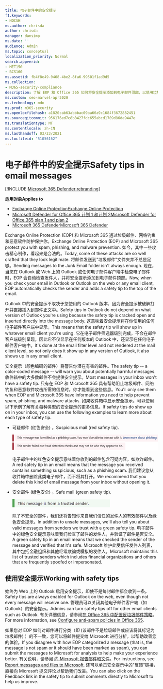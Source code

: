 ```yaml
---
title: 电子邮件中的安全提示
f1.keywords:
- NOCSH
ms.author: chrisda
author: chrisda
manager: dansimp
ms.date: ''
audience: Admin
ms.topic: conceptual
localization_priority: Normal
search.appverid:
- MET150
- BCS160
ms.assetid: fb4f8e49-0468-4be2-8fa6-99501f1ad9d5
ms.collection:
- M365-security-compliance
description: 了解 EOP 和 Office 365 如何将安全提示添加到电子邮件顶部，以使用垃圾邮件、网络钓鱼和恶意软件防护来保护你。
ms.custom: seo-marvel-apr2020
ms.technology: mdo
ms.prod: m365-security
ms.openlocfilehash: a1820cab63abbbac09aa60a9c1684f3672882451
ms.sourcegitcommit: 956176ed7c8b8427fdc655abcd1709d86da9447e
ms.translationtype: MT
ms.contentlocale: zh-CN
ms.lasthandoff: 03/23/2021
ms.locfileid: "51056162"
---
```

# <a name="safety-tips-in-email-messages"></a><span data-ttu-id="8ff86-103">电子邮件中的安全提示</span><span class="sxs-lookup"><span data-stu-id="8ff86-103">Safety tips in email messages</span></span>

[!INCLUDE [Microsoft 365 Defender rebranding](../includes/microsoft-defender-for-office.md)]

<span data-ttu-id="8ff86-104">**适用对象**</span><span class="sxs-lookup"><span data-stu-id="8ff86-104">**Applies to**</span></span>
- [<span data-ttu-id="8ff86-105">Exchange Online Protection</span><span class="sxs-lookup"><span data-stu-id="8ff86-105">Exchange Online Protection</span></span>](exchange-online-protection-overview.md)
- [<span data-ttu-id="8ff86-106">Microsoft Defender for Office 365 计划 1 和计划 2</span><span class="sxs-lookup"><span data-stu-id="8ff86-106">Microsoft Defender for Office 365 plan 1 and plan 2</span></span>](defender-for-office-365.md)
- [<span data-ttu-id="8ff86-107">Microsoft 365 Defender</span><span class="sxs-lookup"><span data-stu-id="8ff86-107">Microsoft 365 Defender</span></span>](../defender/microsoft-365-defender.md)

<span data-ttu-id="8ff86-108">Exchange Online Protection (EOP) 和 Microsoft 365 通过垃圾邮件、网络钓鱼和恶意软件防护保护你。</span><span class="sxs-lookup"><span data-stu-id="8ff86-108">Exchange Online Protection (EOP) and Microsoft 365 protect you with spam, phishing, and malware prevention.</span></span> <span data-ttu-id="8ff86-109">如今，其中一些攻击精心制作，看起来是合法的。</span><span class="sxs-lookup"><span data-stu-id="8ff86-109">Today, some of these attacks are so well crafted that they look legitimate.</span></span> <span data-ttu-id="8ff86-110">将邮件发送到"垃圾邮件"文件夹并不总是足够。</span><span class="sxs-lookup"><span data-stu-id="8ff86-110">Sending messages to the Junk Email folder isn't always enough.</span></span> <span data-ttu-id="8ff86-111">现在，当您在 Outlook 或 Web 上的 Outlook 或任何电子邮件客户端中检查电子邮件时，EOP 会自动检查发件人，并将安全提示添加到电子邮件顶部。</span><span class="sxs-lookup"><span data-stu-id="8ff86-111">Now, when you check your email in Outlook or Outlook on the web or any email client, EOP automatically checks the sender and adds a safety tip to the top of the email.</span></span>

<span data-ttu-id="8ff86-112">Outlook 中的安全提示不取决于您使用的 Outlook 版本，因为安全提示被破解打开并直接插入到邮件正文中。</span><span class="sxs-lookup"><span data-stu-id="8ff86-112">Safety tips in Outlook do not depend on what version of Outlook you're using because the safety tip is cracked open and inserted directly into the message body.</span></span> <span data-ttu-id="8ff86-113">这意味着安全提示将在你使用的任何电子邮件客户端中显示。</span><span class="sxs-lookup"><span data-stu-id="8ff86-113">This means that the safety tip will show up in whatever email client you're using.</span></span> <span data-ttu-id="8ff86-114">它在电子邮件筛选器级别完成，不会在邮件客户端级别呈现，因此它不仅显示在任何版本的 Outlook 中，还显示在任何电子邮件客户端中。</span><span class="sxs-lookup"><span data-stu-id="8ff86-114">It's done at the email filter level and not rendered at the mail client level, so not only does it show up in any version of Outlook, it also shows up in any email client.</span></span>

<span data-ttu-id="8ff86-115">安全提示（颜色编码的邮件）将警告你潜在有害的邮件。</span><span class="sxs-lookup"><span data-stu-id="8ff86-115">The safety tip -- a color-coded message -- will warn you about potentially harmful messages.</span></span> <span data-ttu-id="8ff86-116">收件箱中的大多数邮件不会提供安全提示。</span><span class="sxs-lookup"><span data-stu-id="8ff86-116">Most messages in your inbox won't have a safety tip.</span></span> <span data-ttu-id="8ff86-117">只有在 EOP 和 Microsoft 365 具有帮助阻止垃圾邮件、网络钓鱼和恶意软件攻击所需的信息时，你才能看到这些信息。</span><span class="sxs-lookup"><span data-stu-id="8ff86-117">You'll only see them when EOP and Microsoft 365 have information you need to help prevent spam, phishing, and malware attacks.</span></span> <span data-ttu-id="8ff86-118">如果收件箱中显示安全提示，可以使用以下示例了解有关每种类型的安全提示的更多信息。</span><span class="sxs-lookup"><span data-stu-id="8ff86-118">If safety tips do show up on in your inbox, you can use the following examples to learn more about each type of safety tip.</span></span>

- <span data-ttu-id="8ff86-119">可疑邮件 (红色安全) 。</span><span class="sxs-lookup"><span data-stu-id="8ff86-119">Suspicious mail (red safety tip).</span></span>

    ![显示红色安全提示的屏幕截图。](../../media/5078a0be-e556-44a1-b169-09d780d26898.png)

    <span data-ttu-id="8ff86-121">电子邮件中的红色安全提示意味着你收到的邮件包含可疑内容，如欺诈邮件。</span><span class="sxs-lookup"><span data-stu-id="8ff86-121">A red safety tip in an email means that the message you received contains something suspicious, such as a phishing scam.</span></span> <span data-ttu-id="8ff86-122">我们建议您从收件箱中删除此类电子邮件，而不将其打开。</span><span class="sxs-lookup"><span data-stu-id="8ff86-122">We recommend that you delete this kind of email message from your inbox without opening it.</span></span>

- <span data-ttu-id="8ff86-123">安全邮件 (绿色安全) 。</span><span class="sxs-lookup"><span data-stu-id="8ff86-123">Safe mail (green safety tip).</span></span>

    ![显示绿色安全提示的屏幕截图。](../../media/acbc11d0-f626-4848-9fbf-66eeeda3f803.png)

    <span data-ttu-id="8ff86-125">除了不安全的邮件，我们还将告知你来自我们信任的发件人的有效邮件以及绿色安全提示。</span><span class="sxs-lookup"><span data-stu-id="8ff86-125">In addition to unsafe messages, we'll also tell you about valid messages from senders we trust with a green safety tip.</span></span> <span data-ttu-id="8ff86-126">电子邮件中的绿色安全提示意味着我们检查了邮件的发件人，并验证了邮件是否安全。</span><span class="sxs-lookup"><span data-stu-id="8ff86-126">A green safety tip in an email means that we checked the sender of the message and verified that it's safe.</span></span> <span data-ttu-id="8ff86-127">Microsoft 维护此受信任发件人列表，其中包括金融组织和其他经常欺骗或模拟的发件人。</span><span class="sxs-lookup"><span data-stu-id="8ff86-127">Microsoft maintains this list of trusted senders which includes financial organizations and others that are frequently spoofed or impersonated.</span></span>

## <a name="working-with-safety-tips"></a><span data-ttu-id="8ff86-128">使用安全提示</span><span class="sxs-lookup"><span data-stu-id="8ff86-128">Working with safety tips</span></span>

<span data-ttu-id="8ff86-129">始终为 Web 上的 Outlook 启用安全提示，即使不是每封邮件都会收到一条。</span><span class="sxs-lookup"><span data-stu-id="8ff86-129">Safety tips are always enabled for Outlook on the web, even though not every message will receive one.</span></span> <span data-ttu-id="8ff86-130">管理员可以关闭其他电子邮件客户端（如 Outlook）的安全提示。</span><span class="sxs-lookup"><span data-stu-id="8ff86-130">Admins can turn safety tips off for other email clients such as Outlook.</span></span> <span data-ttu-id="8ff86-131">有关详细信息，请参阅[在 Office 365 中配置反垃圾邮件策略](configure-your-spam-filter-policies.md)。</span><span class="sxs-lookup"><span data-stu-id="8ff86-131">For more information, see [Configure anti-spam policies in Office 365](configure-your-spam-filter-policies.md).</span></span>

<span data-ttu-id="8ff86-132">如果您对 EOP 如何对邮件进行分类（即 (该邮件不是垃圾邮件或应该将其标记为垃圾邮件) ）的不一致，您可以将邮件提交给 Microsoft 进行分析，以帮助改善您的体验。</span><span class="sxs-lookup"><span data-stu-id="8ff86-132">If you disagree with how EOP categorized a message (that is, the message is not spam or it should have been marked as spam), you can submit the messages to Microsoft for analysis to help make your experience better.</span></span> <span data-ttu-id="8ff86-133">有关说明，请参阅 [向 Microsoft 报告邮件和文件](report-junk-email-messages-to-microsoft.md)。</span><span class="sxs-lookup"><span data-stu-id="8ff86-133">For instructions, see [Report messages and files to Microsoft](report-junk-email-messages-to-microsoft.md).</span></span> <span data-ttu-id="8ff86-134">还可以单击安全提示中的"反馈"链接，直接向 Microsoft 提交评论以帮助我们改进。</span><span class="sxs-lookup"><span data-stu-id="8ff86-134">You can also click on the Feedback link in the safety tip to submit comments directly to Microsoft to help us improve.</span></span>
